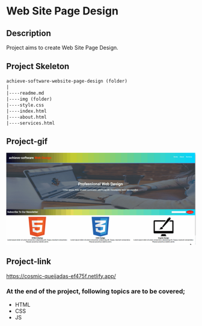 # Web Site Page Design
## Description
Project aims to create Web Site Page Design.
## Project Skeleton
```
achieve-software-website-page-design (folder)
|
|----readme.md                   
|----img (folder) 
|----style.css   
|----index.html 
|----about.html 
|----services.html 
```
## Project-gif
![Web-Site-Page](https://raw.githubusercontent.com/achieve-software/gif/main/web.gif)
## Project-link
https://cosmic-queijadas-ef475f.netlify.app/
### At the end of the project, following topics are to be covered;
- HTML
- CSS
- JS
